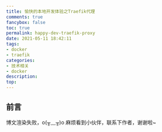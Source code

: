 ```yaml
---
title: 愉快的本地开发体验之Traefik代理
comments: true
fancybox: false
toc: true
permalink: happy-dev-traefik-proxy
date: 2021-05-11 18:42:11
tags:
- docker
- traefik
categories:
- 技术相关
- docker
description:
top:
---
```

## 前言

<!--more-->

博文渲染失败，o(╥﹏╥)o 麻烦看到小伙伴，联系下作者，谢谢啦~

